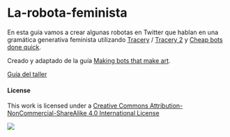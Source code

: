 # La-robota-feminista

En esta guía vamos a crear algunas robotas en Twitter que hablan en una gramática generativa feminista utilizando
[Tracery](http://www.brightspiral.com/tracery/) / [Tracery 2](http://www.crystalcodepalace.com/traceryTut.html) y [Cheap bots done quick](http://cheapbotsdonequick.com/).

Creado y adaptado de la guía [Making bots that make art](https://github.com/matteomenapace/making-bots-that-make-art).

[Guía del taller](https://github.com/stepaola/La-robota-feminista/blob/master/Taller.md)



#### License

This work is licensed under a [Creative Commons Attribution-NonCommercial-ShareAlike 4.0 International License](http://creativecommons.org/licenses/by-nc-sa/4.0)

[![](http://mirrors.creativecommons.org/presskit/buttons/88x31/svg/by-nc-sa.svg)](http://creativecommons.org/licenses/by-nc-sa/4.0)
